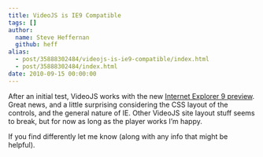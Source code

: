 ```yaml
---
title: VideoJS is IE9 Compatible
tags: []
author:
  name: Steve Heffernan
  github: heff
alias:
  - post/35888302484/videojs-is-ie9-compatible/index.html
  - post/35888302484/index.html
date: 2010-09-15 00:00:00
---
```


After an initial test, VideoJS works with the new [Internet Explorer 9 preview](http://ie.microsoft.com/testdrive/). Great news, and a little surprising considering the CSS layout of the controls, and the general nature of IE. Other VideoJS site layout stuff seems to break, but for now as long as the player works I&rsquo;m happy.

If you find differently let me know (along with any info that might be helpful).
